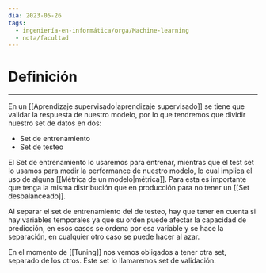 ```yaml
---
dia: 2023-05-26
tags:
  - ingeniería-en-informática/orga/Machine-learning
  - nota/facultad
---
```

# Definición
---
En un [[Aprendizaje supervisado|aprendizaje supervisado]] se tiene que validar la respuesta de nuestro modelo, por lo que tendremos que dividir nuestro set de datos en dos:
* Set de entrenamiento
* Set de testeo

El Set de entrenamiento lo usaremos para entrenar, mientras que el test set lo usamos para medir la performance de nuestro modelo, lo cual implica el uso de alguna [[Métrica de un modelo|métrica]]. Para esta es importante que tenga la misma distribución que en producción para no tener un [[Set desbalanceado]].

Al separar el set de entrenamiento del de testeo, hay que tener en cuenta si hay variables temporales ya que su orden puede afectar la capacidad de predicción, en esos casos se ordena por esa variable y se hace la separación, en cualquier otro caso se puede hacer al azar.

En el momento de [[Tuning]] nos vemos obligados a tener otra set, separado de los otros. Este set lo llamaremos set de validación.